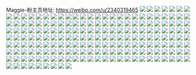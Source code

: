 Maggie-粉主页地址: https://weibo.com/u/2340319465 
![](https://wx4.sinaimg.cn/mw2000/8b7e70e9gy1h9ckspya0cj22c03401l0.jpg) 
![](https://wx4.sinaimg.cn/mw2000/8b7e70e9gy1h9ckotqoz0j22c0340npg.jpg) 
![](https://wx4.sinaimg.cn/mw2000/8b7e70e9gy1h9ckox9q66j22c03404qs.jpg) 
![](https://wx4.sinaimg.cn/mw2000/8b7e70e9gy1h9ckovb20yj20zk16wwyy.jpg) 
![](https://wx4.sinaimg.cn/mw2000/8b7e70e9gy1h9ckp1jkbrj22c0340u10.jpg) 
![](https://wx4.sinaimg.cn/mw2000/8b7e70e9gy1h9ckozksphj22662w81kz.jpg) 
![](https://wx4.sinaimg.cn/mw2000/8b7e70e9gy1h9ckp38fshj226l2wt4qr.jpg) 
![](https://wx4.sinaimg.cn/mw2000/8b7e70e9gy1h9ckp4vii0j22c02ushdv.jpg) 
![](https://wx4.sinaimg.cn/mw2000/8b7e70e9gy1h9ckouqodmj21o0280hdt.jpg) 
![](https://wx4.sinaimg.cn/mw2000/8b7e70e9gy1h892be0eibj21o0280npd.jpg) 
![](https://wx4.sinaimg.cn/mw2000/8b7e70e9gy1h892b6mbkoj21zi36ckjp.jpg) 
![](https://wx4.sinaimg.cn/mw2000/8b7e70e9gy1h892bh09imj21o0280kjl.jpg) 
![](https://wx4.sinaimg.cn/mw2000/8b7e70e9gy1h8aavu2tg0j236c36chdz.jpg) 
![](https://wx4.sinaimg.cn/mw2000/8b7e70e9gy1h892bbr1naj236c36c1l0.jpg) 
![](https://wx4.sinaimg.cn/mw2000/8b7e70e9gy1h892bfu0o2j22c0340u10.jpg) 
![](https://wx4.sinaimg.cn/mw2000/8b7e70e9gy1h892b9hjy3j22c02g3hdv.jpg) 
![](https://wx4.sinaimg.cn/mw2000/8b7e70e9gy1h8aavm5wtij22lj2pa1ky.jpg) 
![](https://wx4.sinaimg.cn/mw2000/8b7e70e9gy1h8aavnyrtaj22c02j1x6q.jpg) 
![](https://wx4.sinaimg.cn/mw2000/8b7e70e9gy1h892bcth24j22c03404qr.jpg) 
![](https://wx4.sinaimg.cn/mw2000/8b7e70e9gy1h8ab4zwtqwj227g2xykjm.jpg) 
![](https://wx4.sinaimg.cn/mw2000/8b7e70e9gy1h7yvziirplj22c0340e83.jpg) 
![](https://wx4.sinaimg.cn/mw2000/8b7e70e9gy1h7yvzdcmgyj21o0280hdu.jpg) 
![](https://wx4.sinaimg.cn/mw2000/8b7e70e9gy1h7yvzgocv5j22c03401l0.jpg) 
![](https://wx4.sinaimg.cn/mw2000/8b7e70e9gy1h7yvz7hfgmj236c36ckjp.jpg) 
![](https://wx4.sinaimg.cn/mw2000/8b7e70e9gy1h7yvz8tcq1j21o0280kjl.jpg) 
![](https://wx4.sinaimg.cn/mw2000/8b7e70e9gy1h7yvzelf12j21o0280x6p.jpg) 
![](https://wx4.sinaimg.cn/mw2000/8b7e70e9gy1h7yvzap9j2j21q82vvu0z.jpg) 
![](https://wx4.sinaimg.cn/mw2000/8b7e70e9gy1h7yvyumfyoj21o0280x6p.jpg) 
![](https://wx4.sinaimg.cn/mw2000/8b7e70e9gy1h7yvz52fc6j21pd2v3u0z.jpg) 
![](https://wx4.sinaimg.cn/mw2000/8b7e70e9gy1h7yvtduibfj22c0340npf.jpg) 
![](https://wx4.sinaimg.cn/mw2000/8b7e70e9gy1h7yvudfpsnj22c02wi1kz.jpg) 
![](https://wx4.sinaimg.cn/mw2000/8b7e70e9gy1h7yvtexi0yj227q2ybb2a.jpg) 
![](https://wx4.sinaimg.cn/mw2000/8b7e70e9gy1h7yvt5pv9bj22c0340e82.jpg) 
![](https://wx4.sinaimg.cn/mw2000/8b7e70e9gy1h7yvt9kwg6j22c03404qs.jpg) 
![](https://wx4.sinaimg.cn/mw2000/8b7e70e9gy1h7yvt7zn1fj22c0340e83.jpg) 
![](https://wx4.sinaimg.cn/mw2000/8b7e70e9gy1h7yvthdln7j22c02ra1kz.jpg) 
![](https://wx4.sinaimg.cn/mw2000/8b7e70e9gy1h7yvtihgg0j21o0280hdt.jpg) 
![](https://wx4.sinaimg.cn/mw2000/8b7e70e9gy1h7yvtjnpxhj23402c01ky.jpg) 
![](https://wx4.sinaimg.cn/mw2000/8b7e70e9ly1h7r0caok02j22c0340hdv.jpg) 
![](https://wx4.sinaimg.cn/mw2000/8b7e70e9ly1h7r0coefcsj22c0340x6r.jpg) 
![](https://wx4.sinaimg.cn/mw2000/8b7e70e9ly1h7r0c7hzprj22c0340x6r.jpg) 
![](https://wx4.sinaimg.cn/mw2000/8b7e70e9ly1h7r0ce2g3jj22c0340npg.jpg) 
![](https://wx4.sinaimg.cn/mw2000/8b7e70e9ly1h7r0cfk9kuj22c0340npe.jpg) 
![](https://wx4.sinaimg.cn/mw2000/8b7e70e9ly1h7r0c96a0wj22c0340x6r.jpg) 
![](https://wx4.sinaimg.cn/mw2000/8b7e70e9ly1h7r0c5aaqfj22c0340u10.jpg) 
![](https://wx4.sinaimg.cn/mw2000/8b7e70e9ly1h7r0c17mzej229b30f4qt.jpg) 
![](https://wx4.sinaimg.cn/mw2000/8b7e70e9ly1h7r0e09dj4j22c0340qv8.jpg) 
![](https://wx4.sinaimg.cn/mw2000/8b7e70e9ly1h7r0cihejbj22c0340qv8.jpg) 
![](https://wx4.sinaimg.cn/mw2000/8b7e70e9gy1h6y9ff0779j22c0340kjn.jpg) 
![](https://wx4.sinaimg.cn/mw2000/8b7e70e9gy1h6y9fg37m0j22c12c17wi.jpg) 
![](https://wx4.sinaimg.cn/mw2000/8b7e70e9gy1h6y9fq5xuaj22b032p4qr.jpg) 
![](https://wx4.sinaimg.cn/mw2000/8b7e70e9gy1h6y9forox5j22c0340e84.jpg) 
![](https://wx4.sinaimg.cn/mw2000/8b7e70e9gy1h6y9fc3sxbj22c03407wl.jpg) 
![](https://wx4.sinaimg.cn/mw2000/8b7e70e9gy1h6y9fh3ombj22kl2fix6p.jpg) 
![](https://wx4.sinaimg.cn/mw2000/8b7e70e9gy1h6y9fn7kwkj215o2bc4fp.jpg) 
![](https://wx4.sinaimg.cn/mw2000/8b7e70e9gy1h6y9fjzoanj21o0280qv5.jpg) 
![](https://wx4.sinaimg.cn/mw2000/8b7e70e9gy1h6y9fichi4j22bf2bfe83.jpg) 
![](https://wx4.sinaimg.cn/mw2000/8b7e70e9gy1h6y9flq399j215o2fge82.jpg) 
![](https://wx4.sinaimg.cn/mw2000/8b7e70e9gy1h6y9fd927aj22ra2p51ky.jpg) 
![](https://wx4.sinaimg.cn/mw2000/8b7e70e9gy1h6m9x3736fj228s2zpqv6.jpg) 
![](https://wx4.sinaimg.cn/mw2000/8b7e70e9gy1h6m9x58tiej22801o0nld.jpg) 
![](https://wx4.sinaimg.cn/mw2000/8b7e70e9gy1h6m9x0sngcj223z2tbu0x.jpg) 
![](https://wx4.sinaimg.cn/mw2000/8b7e70e9gy1h6m9wnkc61j21zx2rlu0x.jpg) 
![](https://wx4.sinaimg.cn/mw2000/8b7e70e9gy1h6m9wz1py5j22c0340qv7.jpg) 
![](https://wx4.sinaimg.cn/mw2000/8b7e70e9gy1h6m9ws821vj22bz2l51kz.jpg) 
![](https://wx4.sinaimg.cn/mw2000/8b7e70e9gy1h6m9wvg2vpj22c02f6npg.jpg) 
![](https://wx4.sinaimg.cn/mw2000/8b7e70e9gy1h6m9woufl6j220u2v17wh.jpg) 
![](https://wx4.sinaimg.cn/mw2000/8b7e70e9gy1h6m9x6t2ofj22c02u9qv7.jpg) 
![](https://wx4.sinaimg.cn/mw2000/8b7e70e9gy1h6m9x8vvsnj22c0340kjn.jpg) 
![](https://wx4.sinaimg.cn/mw2000/8b7e70e9ly1h6dw2w8cd7j21o0280q9s.jpg) 
![](https://wx4.sinaimg.cn/mw2000/8b7e70e9ly1h6dw2v5vqnj22c033vx6p.jpg) 
![](https://wx4.sinaimg.cn/mw2000/8b7e70e9ly1h6dwfjm1ftj215o2mtk83.jpg) 
![](https://wx4.sinaimg.cn/mw2000/8b7e70e9ly1h6dw3u0tu5j22c0340qv6.jpg) 
![](https://wx4.sinaimg.cn/mw2000/8b7e70e9ly1h6dw32ld6kj22c03404qr.jpg) 
![](https://wx4.sinaimg.cn/mw2000/8b7e70e9ly1h6dw2zz5h9j22bx2n47or.jpg) 
![](https://wx4.sinaimg.cn/mw2000/8b7e70e9ly1h6dw36xfwhj21o02804qq.jpg) 
![](https://wx4.sinaimg.cn/mw2000/8b7e70e9ly1h6dw3s5cjxj215o31mnpd.jpg) 
![](https://wx4.sinaimg.cn/mw2000/8b7e70e9ly1h6dw2x6uj1j20xc2764qp.jpg) 
![](https://wx4.sinaimg.cn/mw2000/8b7e70e9ly1h6dw552vemj22c03404qp.jpg) 
![](https://wx4.sinaimg.cn/mw2000/8b7e70e9gy1h660ewr7vwj22c0340u0z.jpg) 
![](https://wx4.sinaimg.cn/mw2000/8b7e70e9gy1h660ev5on4j22c0340u0z.jpg) 
![](https://wx4.sinaimg.cn/mw2000/8b7e70e9gy1h660er89mvj215o3344qr.jpg) 
![](https://wx4.sinaimg.cn/mw2000/8b7e70e9gy1h660f2d3z7j21o0280194.jpg) 
![](https://wx4.sinaimg.cn/mw2000/8b7e70e9gy1h660eo6ivoj22c0340u0y.jpg) 
![](https://wx4.sinaimg.cn/mw2000/8b7e70e9gy1h660ezncgfj21o02801ky.jpg) 
![](https://wx4.sinaimg.cn/mw2000/8b7e70e9gy1h660etqe8vj22c02bs7wh.jpg) 
![](https://wx4.sinaimg.cn/mw2000/8b7e70e9gy1h660et28bnj20xc49inpe.jpg) 
![](https://wx4.sinaimg.cn/mw2000/8b7e70e9gy1h660f1azroj21o02807k4.jpg) 
![](https://wx4.sinaimg.cn/mw2000/8b7e70e9gy1h660emh58uj22c029f4nu.jpg) 
![](https://wx4.sinaimg.cn/mw2000/8b7e70e9gy1h5l1xd9099j20z61be7k9.jpg) 
![](https://wx4.sinaimg.cn/mw2000/8b7e70e9gy1h5l1xdo2zkj20u011en08.jpg) 
![](https://wx4.sinaimg.cn/mw2000/8b7e70e9gy1h5l1zar3edj21gk35skjl.jpg) 
![](https://wx4.sinaimg.cn/mw2000/8b7e70e9gy1h4g3e7riubj22au2zuu0x.jpg) 
![](https://wx4.sinaimg.cn/mw2000/8b7e70e9gy1h4g3easlz3j22c02jqb29.jpg) 
![](https://wx4.sinaimg.cn/mw2000/8b7e70e9gy1h4g3e3ty6hj222o2oy1kx.jpg) 
![](https://wx4.sinaimg.cn/mw2000/8b7e70e9gy1h4g3ebm2sxj227l2fi4qp.jpg) 
![](https://wx4.sinaimg.cn/mw2000/8b7e70e9gy1h4g3e0j22jj22c0340b2a.jpg) 
![](https://wx4.sinaimg.cn/mw2000/8b7e70e9gy1h4g3e1jq12j21o0280qv5.jpg) 
![](https://wx4.sinaimg.cn/mw2000/8b7e70e9gy1h4g3e9oiy4j22c02ivb29.jpg) 
![](https://wx4.sinaimg.cn/mw2000/8b7e70e9gy1h4g3e2yzgzj21o0280u0x.jpg) 
![](https://wx4.sinaimg.cn/mw2000/8b7e70e9gy1h4g3ef6x50j22903001kx.jpg) 
![](https://wx4.sinaimg.cn/mw2000/8b7e70e9gy1h4g3e6e0woj22c028dqv3.jpg) 
![](https://wx4.sinaimg.cn/mw2000/8b7e70e9gy1h4g3e8nlxdj227g2fm1kx.jpg) 
![](https://wx4.sinaimg.cn/mw2000/8b7e70e9gy1h4g3dz6escj22bx33xkjo.jpg) 
![](https://wx4.sinaimg.cn/mw2000/8b7e70e9gy1h47z89fpqpj21o0280e81.jpg) 
![](https://wx4.sinaimg.cn/mw2000/8b7e70e9gy1h47z8b20qzj22c02c01kz.jpg) 
![](https://wx4.sinaimg.cn/mw2000/8b7e70e9gy1h47z882k28j22c02c04qq.jpg) 
![](https://wx4.sinaimg.cn/mw2000/8b7e70e9gy1h47z84gjwij22c033vu0y.jpg) 
![](https://wx4.sinaimg.cn/mw2000/8b7e70e9gy1h47z8d4blaj22c033vu0x.jpg) 
![](https://wx4.sinaimg.cn/mw2000/8b7e70e9gy1h47z7vj9drj21qt21nb29.jpg) 
![](https://wx4.sinaimg.cn/mw2000/8b7e70e9gy1h47z82do1yj21o02801ky.jpg) 
![](https://wx4.sinaimg.cn/mw2000/8b7e70e9gy1h47z80bev1j21o0280x6p.jpg) 
![](https://wx4.sinaimg.cn/mw2000/8b7e70e9gy1h47z8qnibpj22c0340nph.jpg) 
![](https://wx4.sinaimg.cn/mw2000/8b7e70e9gy1h3v52gy32xj22bp2xhx6q.jpg) 
![](https://wx4.sinaimg.cn/mw2000/8b7e70e9gy1h3v52ecz94j22c03401kz.jpg) 
![](https://wx4.sinaimg.cn/mw2000/8b7e70e9gy1h3v523gfaoj22c0340npe.jpg) 
![](https://wx4.sinaimg.cn/mw2000/8b7e70e9gy1h3v52cgmoij21o0280qv5.jpg) 
![](https://wx4.sinaimg.cn/mw2000/8b7e70e9gy1h3v527rdr3j229y2w71kz.jpg) 
![](https://wx4.sinaimg.cn/mw2000/8b7e70e9gy1h3v525c3inj21o0280u0x.jpg) 
![](https://wx4.sinaimg.cn/mw2000/8b7e70e9gy1h3v52a3l1dj23402bynpf.jpg) 
![](https://wx4.sinaimg.cn/mw2000/8b7e70e9gy1h3v52izxivj22c0340hdu.jpg) 
![](https://wx4.sinaimg.cn/mw2000/8b7e70e9gy1h3v52lf5uhj22c02c04qq.jpg) 
![](https://wx4.sinaimg.cn/mw2000/8b7e70e9gy1h3dvyta30kj222o340npg.jpg) 
![](https://wx4.sinaimg.cn/mw2000/8b7e70e9gy1h3dvzhmjhrj222o3407wk.jpg) 
![](https://wx4.sinaimg.cn/mw2000/8b7e70e9gy1h3dvypwnt1j222o3401kz.jpg) 
![](https://wx4.sinaimg.cn/mw2000/8b7e70e9gy1h3dvz4jz41j222o340npg.jpg) 
![](https://wx4.sinaimg.cn/mw2000/8b7e70e9gy1h3dvyx0z8wj222o340kjo.jpg) 
![](https://wx4.sinaimg.cn/mw2000/8b7e70e9gy1h3dvym87vbj222o340npf.jpg) 
![](https://wx4.sinaimg.cn/mw2000/8b7e70e9gy1h3dvzxjrpkj222o340kjn.jpg) 
![](https://wx4.sinaimg.cn/mw2000/8b7e70e9gy1h3dvz0f4gnj222o340b2b.jpg) 
![](https://wx4.sinaimg.cn/mw2000/8b7e70e9gy1h3dvzs1zh3j222n33z7wk.jpg) 
![](https://wx4.sinaimg.cn/mw2000/8b7e70e9gy1h3dw00wyzdj222o340x6r.jpg) 
![](https://wx4.sinaimg.cn/mw2000/8b7e70e9gy1h3dvz7s0f2j222o340x6r.jpg) 
![](https://wx4.sinaimg.cn/mw2000/8b7e70e9gy1h3dvzbp9z6j222o340b2a.jpg) 
![](https://wx4.sinaimg.cn/mw2000/8b7e70e9gy1h3dvzeaka3j222o3407wk.jpg) 
![](https://wx4.sinaimg.cn/mw2000/8b7e70e9gy1h3dvzleqiej222o3404qt.jpg) 
![](https://wx4.sinaimg.cn/mw2000/8b7e70e9gy1h3dw047chgj234022ou0z.jpg) 
![](https://wx4.sinaimg.cn/mw2000/8b7e70e9gy1h3dw075iehj222o3407wk.jpg) 
![](https://wx4.sinaimg.cn/mw2000/8b7e70e9gy1h3bbhx48hgj222o3401kz.jpg) 
![](https://wx4.sinaimg.cn/mw2000/8b7e70e9gy1h3bbi0ozwdj222o3401kz.jpg) 
![](https://wx4.sinaimg.cn/mw2000/8b7e70e9gy1h3bbi4azr0j222o3404qr.jpg) 
![](https://wx4.sinaimg.cn/mw2000/8b7e70e9gy1h3bbi6q6sqj222o340qv6.jpg) 
![](https://wx4.sinaimg.cn/mw2000/8b7e70e9gy1h3bbi8fo9uj222o340npe.jpg) 
![](https://wx4.sinaimg.cn/mw2000/8b7e70e9gy1h3bbia095gj222o340hdu.jpg) 
![](https://wx4.sinaimg.cn/mw2000/8b7e70e9gy1h3bbibtqiuj222o3404qr.jpg) 
![](https://wx4.sinaimg.cn/mw2000/8b7e70e9gy1h35r0swpo8j22c03407wj.jpg) 
![](https://wx4.sinaimg.cn/mw2000/8b7e70e9gy1h35r0ashsij223y2z9e82.jpg) 
![](https://wx4.sinaimg.cn/mw2000/8b7e70e9gy1h35r0ur4ynj22672w9npe.jpg) 
![](https://wx4.sinaimg.cn/mw2000/8b7e70e9gy1h35r0dxkq0j223l2y5hdu.jpg) 
![](https://wx4.sinaimg.cn/mw2000/8b7e70e9gy1h35r147gbsj22c02qx1ky.jpg) 
![](https://wx4.sinaimg.cn/mw2000/8b7e70e9gy1h35r0wfqupj22bz2juqv6.jpg) 
![](https://wx4.sinaimg.cn/mw2000/8b7e70e9gy1h35r0qjrp0j21o0280u0x.jpg) 
![](https://wx4.sinaimg.cn/mw2000/8b7e70e9gy1h35r0mg9cnj22c0340hdv.jpg) 
![](https://wx4.sinaimg.cn/mw2000/8b7e70e9gy1h35r10jmpmj22c02phu0x.jpg) 
![](https://wx4.sinaimg.cn/mw2000/8b7e70e9gy1h35r0yycfpj23402c0hdw.jpg) 
![](https://wx4.sinaimg.cn/mw2000/8b7e70e9gy1h35r0gei9dj215o2f1u0x.jpg) 
![](https://wx4.sinaimg.cn/mw2000/8b7e70e9gy1h35qss6jj0j22432lcnpd.jpg) 
![](https://wx4.sinaimg.cn/mw2000/8b7e70e9gy1h35qts9ivfj22c03407wi.jpg) 
![](https://wx4.sinaimg.cn/mw2000/8b7e70e9gy1h35qtvxgq8j22c03407wi.jpg) 
![](https://wx4.sinaimg.cn/mw2000/8b7e70e9gy1h35qtbeahmj22822ypkjm.jpg) 
![](https://wx4.sinaimg.cn/mw2000/8b7e70e9gy1h35qupprkej22c0340b2b.jpg) 
![](https://wx4.sinaimg.cn/mw2000/8b7e70e9gy1h35qxeccw3j22c0340u0z.jpg) 
![](https://wx4.sinaimg.cn/mw2000/8b7e70e9gy1h35qsy789kj22c02jn4qr.jpg) 
![](https://wx4.sinaimg.cn/mw2000/8b7e70e9gy1h35qt8jow0j224g2munpd.jpg) 
![](https://wx4.sinaimg.cn/mw2000/8b7e70e9gy1h35qtq433qj22c0340hdu.jpg) 
![](https://wx4.sinaimg.cn/mw2000/8b7e70e9gy1h35qt4182pj22c02dt7wi.jpg) 
![](https://wx4.sinaimg.cn/mw2000/8b7e70e9gy1h35qt6ucq6j215o2ejhdt.jpg) 
![](https://wx4.sinaimg.cn/mw2000/8b7e70e9gy1h35qu0yb5vj22c02g0b2a.jpg) 
![](https://wx4.sinaimg.cn/mw2000/8b7e70e9ly1h34mvi29zzj22c0340e83.jpg) 
![](https://wx4.sinaimg.cn/mw2000/8b7e70e9ly1h34mvp0hikj22c03404qs.jpg) 
![](https://wx4.sinaimg.cn/mw2000/8b7e70e9ly1h34mvk7hwpj22c03404qr.jpg) 
![](https://wx4.sinaimg.cn/mw2000/8b7e70e9ly1h34mw9gxcyj22c0340npg.jpg) 
![](https://wx4.sinaimg.cn/mw2000/8b7e70e9ly1h34mvr3wihj22c0340u10.jpg) 
![](https://wx4.sinaimg.cn/mw2000/8b7e70e9ly1h34mvlzwv2j22c0340hdx.jpg) 
![](https://wx4.sinaimg.cn/mw2000/8b7e70e9ly1h34mwb5oofj22c0340kjo.jpg) 
![](https://wx4.sinaimg.cn/mw2000/8b7e70e9ly1h34mvneiqgj22c0340npe.jpg) 
![](https://wx4.sinaimg.cn/mw2000/8b7e70e9ly1h34mvfwzrvj22c02qgu0z.jpg) 
![](https://wx4.sinaimg.cn/mw2000/8b7e70e9gy1h33j6jrpq3j22c0340npe.jpg) 
![](https://wx4.sinaimg.cn/mw2000/8b7e70e9gy1h33j6myj5aj22c0340hdu.jpg) 
![](https://wx4.sinaimg.cn/mw2000/8b7e70e9gy1h33j6qh1njj22c03401kz.jpg) 
![](https://wx4.sinaimg.cn/mw2000/8b7e70e9gy1h33j6sgz57j22c0340b2a.jpg) 
![](https://wx4.sinaimg.cn/mw2000/8b7e70e9gy1h33j6fxe3oj22c02r6e81.jpg) 
![](https://wx4.sinaimg.cn/mw2000/8b7e70e9gy1h33hyy6g35j22bp320kjn.jpg) 
![](https://wx4.sinaimg.cn/mw2000/8b7e70e9gy1h33hys9ohgj21o0280b2a.jpg) 
![](https://wx4.sinaimg.cn/mw2000/8b7e70e9gy1h33j6utwf7j22c0340nph.jpg) 
![](https://wx4.sinaimg.cn/mw2000/8b7e70e9gy1h33j6yjbvmj21o0280x6p.jpg) 
![](https://wx4.sinaimg.cn/mw2000/8b7e70e9gy1h33hu1igo0j216o1s0dvw.jpg) 
![](https://wx4.sinaimg.cn/mw2000/8b7e70e9gy1h33huggpizj23402c0u0z.jpg) 
![](https://wx4.sinaimg.cn/mw2000/8b7e70e9gy1h33hu2m02tj21o0280kjl.jpg) 
![](https://wx4.sinaimg.cn/mw2000/8b7e70e9gy1h33hu0xfsij223h2ezkjl.jpg) 
![](https://wx4.sinaimg.cn/mw2000/8b7e70e9gy1h33hu7hf7mj22c0340qv8.jpg) 
